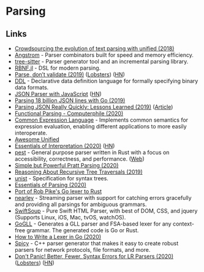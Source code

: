 # Parsing

## Links

* [Crowdsourcing the evolution of text parsing with unified \(2018\)](https://medium.com/unifiedjs/collectively-evolving-through-crowdsourcing-22c359ea95cc)
* [Angstrom](https://github.com/inhabitedtype/angstrom) - Parser combinators built for speed and memory efficiency.
* [tree-sitter](https://github.com/tree-sitter/tree-sitter) - Parser generator tool and an incremental parsing library.
* [RBNF.jl](https://github.com/thautwarm/RBNF.jl) - DSL for modern parsing.
* [Parse, don’t validate \(2019\)](https://lexi-lambda.github.io/blog/2019/11/05/parse-don-t-validate/) \([Lobsters](https://lobste.rs/s/uemphs/parse_don_t_validate)\) \([HN](https://news.ycombinator.com/item?id=21476261)\)
* [DDL](https://github.com/yeslogic/ddl) - Declarative data definition language for formally specifying binary data formats.
* [JSON Parser with JavaScript](https://lihautan.com/json-parser-with-javascript/) \([HN](https://news.ycombinator.com/item?id=21772336)\)
* [Parsing 18 billion JSON lines with Go \(2019\)](https://itnext.io/parsing-18-billion-lines-json-with-go-738be6ee5ed2)
* [Parsing JSON Really Quickly: Lessons Learned \(2019\)](https://www.youtube.com/watch?v=wlvKAT7SZIQ) \([Article](https://blog.metaobject.com/2020/04/somewhat-less-lethargic-json-support.html)\)
* [Functional Parsing - Computerphile \(2020\)](https://www.youtube.com/watch?v=dDtZLm7HIJs)
* [Common Expression Language](https://github.com/google/cel-spec) - Implements common semantics for expression evaluation, enabling different applications to more easily interoperate.
* [Awesome Unified](https://github.com/unifiedjs/awesome-unified)
* [Essentials of Interpretation \(2020\)](http://dmitrysoshnikov.com/courses/essentials-of-interpretation/) \([HN](https://news.ycombinator.com/item?id=22549265)\)
* [pest](https://github.com/pest-parser/pest) - General purpose parser written in Rust with a focus on accessibility, correctness, and performance. \([Web](https://pest.rs/)\)
* [Simple but Powerful Pratt Parsing \(2020\)](https://matklad.github.io/2020/04/13/simple-but-powerful-pratt-parsing.html)
* [Reasoning About Recursive Tree Traversals \(2019\)](https://arxiv.org/pdf/1910.09521.pdf)
* [unist](https://github.com/syntax-tree/unist) - Specification for syntax trees.
* [Essentials of Parsing \(2020\)](https://www.youtube.com/playlist?list=PLGNbPb3dQJ_6aPNnlBvXGyNMlDtNTqN5I)
* [Port of Rob Pike's Go lexer to Rust](https://github.com/jackmott/rust-lexer)
* [nearley](https://github.com/kach/nearley) - Streaming parser with support for catching errors gracefully and providing all parsings for ambiguous grammars.
* [SwiftSoup](https://github.com/scinfu/SwiftSoup) - Pure Swift HTML Parser, with best of DOM, CSS, and jquery \(Supports Linux, iOS, Mac, tvOS, watchOS\).
* [GoGLL](https://github.com/goccmack/gogll) - Generates a GLL parser and FSA-based lexer for any context-free grammar. The generated code is Go or Rust.
* [How to Write a Lexer in Go \(2020\)](https://www.aaronraff.dev/blog/how-to-write-a-lexer-in-go)
* [Spicy](https://github.com/zeek/spicy) - C++ parser generator that makes it easy to create robust parsers for network protocols, file formats, and more.
* [Don't Panic! Better, Fewer, Syntax Errors for LR Parsers \(2020\)](https://soft-dev.org/pubs/html/diekmann_tratt__dont_panic/) \([Lobsters](https://lobste.rs/s/pje7ff/don_t_panic_better_fewer_syntax_errors_for)\) \([HN](https://news.ycombinator.com/item?id=23850718)\)

